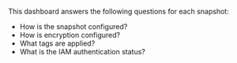 This dashboard answers the following questions for each snapshot:

- How is the snapshot configured?
- How is encryption configured?
- What tags are applied?
- What is the IAM authentication status?

